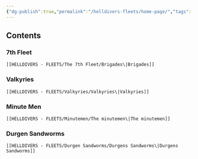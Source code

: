```yaml
---
{"dg-publish":true,"permalink":"/helldivers-fleets/home-page/","tags":["gardenEntry"]}
---
```


## Contents

### 7th Fleet
	[[HELLDIVERS - FLEETS/The 7th Fleet/Brigades\|Brigades]]

### Valkyries
	[[HELLDIVERS - FLEETS/Valkyries/Valkyries\|Valkyries]]

### Minute Men
	[[HELLDIVERS - FLEETS/Minutemen/The minutemen\|The minutemen]]

### Durgen Sandworms
	[[HELLDIVERS - FLEETS/Durgen Sandworms/Durgens Sandworms\|Durgens Sandworms]]